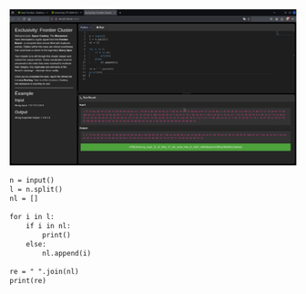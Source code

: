 ![alt text](image.png)

```
n = input()
l = n.split()
nl = []

for i in l:
    if i in nl:
        print()
    else:
        nl.append(i)

re = " ".join(nl)
print(re)
```